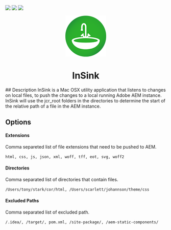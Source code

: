 ![](https://img.shields.io/github/release/qubyte/rubidium.svg?maxAge=100000)
![](https://img.shields.io/badge/build-stable-brightgreen.svg?maxAge=100000)
![](https://img.shields.io/github/license/mashape/apistatus.svg?maxAge=10000)

<p align="center">
  <img src="https://raw.githubusercontent.com/Jarflux/inSink/master/InSink/Assets.xcassets/AppIcon.appiconset/sink128.png?raw=true" alt="InSink Logo"/>
    <h1 align="center">InSink</h1>
</p>
## Description
InSink is a Mac OSX utility application that listens to changes on local files, to push the changes to a local running Adobe AEM instance. InSink will use the jcr_root folders in the directories to determine the start of the relative path of a file in the AEM instance.

## Options
#### Extensions
Comma separeted list of file extensions that need to be pushed to AEM.<br />
````
html, css, js, json, xml, woff, tff, eot, svg, woff2
````

#### Directories
Comma separated list of directories that contain files.<br />
````
/Users/tony/stark/cor/html, /Users/scarlett/johannson/theme/css
````

#### Excluded Paths
Comma separated list of excluded path.<br />
````
/.idea/, /target/, pom.xml, /site-package/, /aem-static-components/
````


